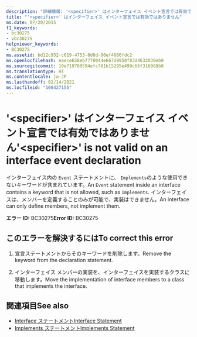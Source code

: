 ```yaml
---
description: "詳細情報: '<specifier>' はインターフェイス イベント宣言では有効ではありません"
title: "'<specifier>' はインターフェイス イベント宣言では有効ではありません"
ms.date: 07/20/2015
f1_keywords:
- bc30275
- vbc30275
helpviewer_keywords:
- BC30275
ms.assetid: bd12c952-c619-4753-8d6d-90ef4086fdc2
ms.openlocfilehash: eaece658eb7770044e667d9950f83d4632030eb0
ms.sourcegitcommit: 10e719780594efc781b15295e499c66f316068b8
ms.translationtype: HT
ms.contentlocale: ja-JP
ms.lasthandoff: 02/14/2021
ms.locfileid: "100427155"
---
```

# <a name="specifier-is-not-valid-on-an-interface-event-declaration"></a><span data-ttu-id="6d670-103">'\<specifier>' はインターフェイス イベント宣言では有効ではありません</span><span class="sxs-lookup"><span data-stu-id="6d670-103">'\<specifier>' is not valid on an interface event declaration</span></span>

<span data-ttu-id="6d670-104">インターフェイス内の `Event` ステートメントに、 `Implements`のような使用できないキーワードが含まれています。</span><span class="sxs-lookup"><span data-stu-id="6d670-104">An `Event` statement inside an interface contains a keyword that is not allowed, such as `Implements`.</span></span> <span data-ttu-id="6d670-105">インターフェイスは、メンバーを定義することのみが可能で、実装はできません。</span><span class="sxs-lookup"><span data-stu-id="6d670-105">An interface can only define members, not implement them.</span></span>  
  
 <span data-ttu-id="6d670-106">**エラー ID:** BC30275</span><span class="sxs-lookup"><span data-stu-id="6d670-106">**Error ID:** BC30275</span></span>  
  
## <a name="to-correct-this-error"></a><span data-ttu-id="6d670-107">このエラーを解決するには</span><span class="sxs-lookup"><span data-stu-id="6d670-107">To correct this error</span></span>  
  
1. <span data-ttu-id="6d670-108">宣言ステートメントからそのキーワードを削除します。</span><span class="sxs-lookup"><span data-stu-id="6d670-108">Remove the keyword from the declaration statement.</span></span>  
  
2. <span data-ttu-id="6d670-109">インターフェイス メンバーの実装を、インターフェイスを実装するクラスに移動します。</span><span class="sxs-lookup"><span data-stu-id="6d670-109">Move the implementation of interface members to a class that implements the interface.</span></span>  
  
## <a name="see-also"></a><span data-ttu-id="6d670-110">関連項目</span><span class="sxs-lookup"><span data-stu-id="6d670-110">See also</span></span>

- [<span data-ttu-id="6d670-111">Interface ステートメント</span><span class="sxs-lookup"><span data-stu-id="6d670-111">Interface Statement</span></span>](../language-reference/statements/interface-statement.md)
- [<span data-ttu-id="6d670-112">Implements ステートメント</span><span class="sxs-lookup"><span data-stu-id="6d670-112">Implements Statement</span></span>](../language-reference/statements/implements-statement.md)
